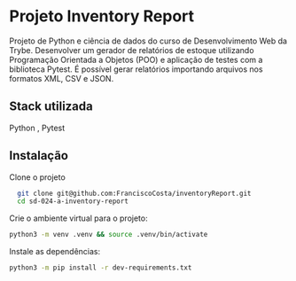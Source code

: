 # Projeto Inventory Report

Projeto de Python e ciência de dados do curso de Desenvolvimento Web da Trybe.
Desenvolver um gerador de relatórios de estoque utilizando Programação Orientada a Objetos (POO) e aplicação de testes com a biblioteca Pytest. É possível gerar relatórios importando arquivos nos formatos XML, CSV e JSON.


## Stack utilizada

Python , Pytest

## Instalação

Clone o projeto

```bash
  git clone git@github.com:FranciscoCosta/inventoryReport.git
  cd sd-024-a-inventory-report
```

Crie o ambiente virtual para o projeto:
```bash
python3 -m venv .venv && source .venv/bin/activate
```


Instale as dependências:

```bash
python3 -m pip install -r dev-requirements.txt
```
